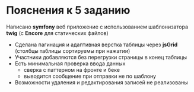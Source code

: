 # Пояснения к 5 заданию
Написано **symfony** веб приложение с использованием шаблонизатора **twig** (с **Encore** для статических файлов)
* Сделана пагинация и адаптивная верстка таблицы через **jsGrid** (столбцы таблицы сортируемы при нажатии)
* Участники добавляются без перегрузки страницы в конец таблицы
* Есть минимальная проверка ввода данных 
  * сверка с паттерном на фронте и беке
  * выводится сообщение при отправки не 
    по шаблону
* Возможности удаления и редактирования записей не реализованы
